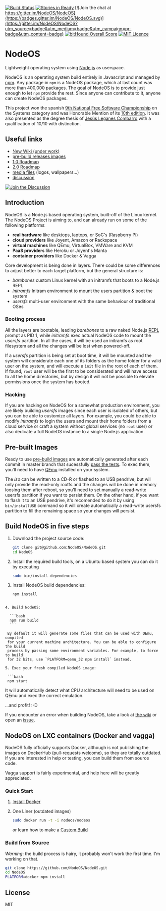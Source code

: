 <!---
NodeOS

Copyright (c) 2013-2017 Jacob Groundwater, Jesús Leganés-Combarro 'piranna' and
other contributors

MIT License
-->

[![Build Status](https://semaphoreapp.com/api/v1/projects/71d72807-779a-40d3-a8d4-523cd0a52eb3/356164/shields_badge.svg)](https://semaphoreapp.com/nodeos/nodeos)
[![Stories in Ready](https://badge.waffle.io/NodeOS/NodeOS.png?label=ready&title=Ready)](https://waffle.io/NodeOS/NodeOS)
[![Join the chat at https://gitter.im/NodeOS/NodeOS](https://badges.gitter.im/NodeOS/NodeOS.svg)](https://gitter.im/NodeOS/NodeOS?utm_source=badge&utm_medium=badge&utm_campaign=pr-badge&utm_content=badge)
[![bitHound Overall Score](https://www.bithound.io/github/NodeOS/NodeOS/badges/score.svg)](https://www.bithound.io/github/NodeOS/NodeOS)
[![MIT Licence](https://badges.frapsoft.com/os/mit/mit.svg)](https://opensource.org/licenses/mit-license.php)   

# NodeOS

Lightweight operating system using [Node.js](http://nodejs.org) as userspace.

NodeOS is an operating system build entirely in Javascript and managed by
[npm](https://www.npmjs.com). Any package in `npm` is a NodeOS package, which at
last count was more than 400,000 packages. The goal of NodeOS is to provide just
enough to let `npm` provide the rest. Since anyone can contribute to it, anyone
can create NodeOS packages.

This project won the spanish [9th National Free Software Championship](https://www.concursosoftwarelibre.org/1415)
on the Systems category and was Honorable Mention of its [10th edition](https://www.concursosoftwarelibre.org/1516).
It was also presented as the degree thesis of [Jesús Leganes Combarro](https://github.com/piranna)
with a qualification of 10/10 with distinction.

## Useful links

* [New Wiki (under work)](https://nodeos.gitbooks.io/nodeos)
* [pre-build releases images](https://github.com/NodeOS/NodeOS/releases)
* [1.0 Roadmap](https://github.com/NodeOS/NodeOS/issues/37)
* [2.0 Roadmap](https://github.com/NodeOS/NodeOS/issues/146)
* [media files](https://github.com/NodeOS/media) (logos, wallpapers...)
* [discussion](https://github.com/NodeOS/NodeOS/issues)

[![Join the Discussion](http://i.imgur.com/hUjSLXt.png)](https://github.com/NodeOS/NodeOS/issues)

## Introduction

NodeOS is a Node.js based operating system, built-off of the Linux kernel.
The NodeOS Project is aiming to, and can already run on some of the following
platforms:

- **real hardware** like desktops, laptops, or SoC's (Raspberry Pi)
- **cloud providers** like Joyent, Amazon or Rackspace
- **virtual machines** like QEmu, VirtualBox, VMWare and KVM
- **PaaS providers** like Heroku or Joyent's Manta
- **container providers** like Docker & Vagga

Core development is being done in layers. There could be some differences to
adjust better to each target platform, but the general structure is:

- *barebones* custom Linux kernel with an initramfs that boots to a Node.js REPL
- *initramfs* Initram environment to mount the users partition & boot the system
- *usersfs*   multi-user environment with the same behaviour of traditional OSes

### Booting process

All the layers are bootable, leading *barebones* to a raw naked Node.js
[REPL](http://nodejs.org/api/repl.html) prompt as PID 1, while *initramfs* exec
actual NodeOS code to mount the *usersfs* partition. In all the cases, it will
be used an initramfs as root filesystem and all the changes will be lost when
powered-off.

If a *usersfs* partition is being set at boot time, it will be mounted and the
system will considerate each one of its folders as the home folder for a valid
user on the system, and will execute a `init` file in the root of each of them.
If found, `root` user will be the first to be considerated and will have access
to all the home directories, but by design it will not be possible to elevate
permissions once the system has booted.

### Hacking

If you are hacking on NodeOS for a somewhat production environment, you are
likely building *usersfs* images since each user is isolated of others, but you
can be able to customize all layers. For example, you could be able to modify
*initramfs* to login the users and mount their home folders from a cloud service
or craft a system without global services (no `root` user) or also dedicate a
full NodeOS instance to a single Node.js application.


## Pre-built Images

Ready to use [pre-build images](https://github.com/NodeOS/NodeOS/releases) are
automatically generated after each commit in master branch that sucessfully
[pass the tests](https://semaphoreapp.com/nodeos/nodeos). To exec them, you'll
need to have [QEmu](http://wiki.qemu.org/Main_Page) installed on your system.

The *iso* can be written to a CD-R or flashed to an USB pendrive, but will only
provide the read-only rootfs and the changes will be done in memory loosing them
after reboot, so you'll need to set manually a read-write usersfs partition if
you want to persist them. On the other hand, if you want to flash it to an USB
pendrive, it's recomended to do it by using `bin/installUSB` command so it will
create automatically a read-write usersfs partition to fill the remaining space
so your changes will persist.

## Build NodeOS in five steps

1. Download the project source code:

   ```bash
   git clone git@github.com:NodeOS/NodeOS.git
   cd NodeOS
   ```

2. Install the required build tools, on a Ubuntu based system you can do it by
   executing

   ```bash
   sudo bin/install-dependencies
   ```

3. Install NodeOS build dependencies:

   ```bash
   npm install
  ```

4. Build NodeOS:

    ```bash
    npm run build
    ```

   By default it will generate some files that can be used with QEmu, compiled
   for your current machine architecture. You can be able to configure the build
   process by passing some environment variables. For example, to force to build
   for 32 bits, use `PLATFORM=qemu_32 npm install` instead.

5. Exec your fresh compiled NodeOS image:

   ```bash
   npm start
   ```

   It will automatically detect what CPU architecture will need to be used on
   QEmu and exec the correct emulation.

...and profit! :-D

If you encounter an error when building NodeOS, take a look at
[the wiki](https://github.com/NodeOS/NodeOS/wiki/Fixing-NodeOS-Build-Errors) or
open an [issue](https://github.com/NodeOS/NodeOS/issues).

## NodeOS on LXC containers (Docker and vagga)

NodeOS fully officially supports Docker, although is not publishing the images
on DockerHub (pull-requests welcome), so they are totally outdated. If you are
interested in help or testing, you can build them from source code.

Vagga support is fairly experimental, and help here will be greatly appreciated.

### Quick Start

1. [Install Docker](http://docs.docker.io/en/latest/installation/)
2. One Liner (outdated images)

   ```bash
   sudo docker run -t -i nodeos/nodeos
   ```

   or learn how to make a [Custom Build](http://node-os.com/blog/get-involved)

### Build from Source

*Warning*: the build process is hairy, it probably won't work the first time.
I'm working on that.

```bash
git clone https://github.com/NodeOS/NodeOS.git
cd NodeOS
PLATFORM=docker npm install
```

## License

MIT
